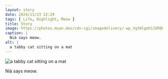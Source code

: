```yaml
---
layout: story
date: 2024/11/23 22:29
tags: [ Life, Highlight, Meow ]
title: Story
image: https://photos.muan.dev/cdn-cgi/imagedelivery/-wp_VgtWlgmh1JURQ8t1mg/0425504a-bfee-4186-f8a0-963a6b922200/public
caption: |
  Nià says meow.
alt: |
  a tabby cat sitting on a mat
---
```



![a tabby cat sitting on a mat](https://photos.muan.dev/cdn-cgi/imagedelivery/-wp_VgtWlgmh1JURQ8t1mg/0425504a-bfee-4186-f8a0-963a6b922200/public)

Nià says meow.
